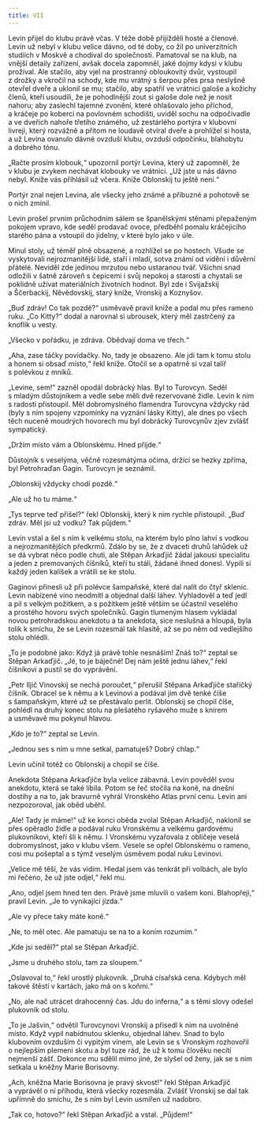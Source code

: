 ```yaml
---
title: VII
---
```


Levin přijel do klubu právě včas. V téže době přijížděli hosté a členové. Levin už nebyl v klubu velice dávno, od té doby, co žil po univerzitních studiích v Moskvě a chodíval do společnosti. Pamatoval se na klub, na vnější detaily zařízení, avšak docela zapomněl, jaké dojmy kdysi v klubu prožíval. Ale stačilo, aby vjel na prostranný obloukovitý dvůr, vystoupil z drožky a vkročil na schody, kde mu vrátný s šerpou přes prsa neslyšně otevřel dveře a uklonil se mu; stačilo, aby spatřil ve vrátnici galoše a kožichy členů, kteří usoudili, že je pohodlnější zout si galoše dole než je nosit nahoru; aby zaslechl tajemné zvonění, které ohlašovalo jeho příchod, a kráčeje po koberci na povlovném schodišti, uviděl sochu na odpočivadle a ve dveřích nahoře třetího známého, už zestárlého portýra v klubovní livreji, který rozvážně a přitom ne loudavě otvíral dveře a prohlížel si hosta, a už Levina ovanulo dávné ovzduší klubu, ovzduší odpočinku, blahobytu a dobrého tónu.

„Račte prosím klobouk,“ upozornil portýr Levina, který už zapomněl, že v klubu je zvykem nechávat klobouky ve vrátnici. „Už jste u nás dávno nebyl. Kníže vás přihlásil už včera. Kníže Oblonskij tu ještě není.“

Portýr znal nejen Levina, ale všecky jeho známé a příbuzné a pohotově se o nich zmínil.

Levin prošel prvním průchodním sálem se španělskými stěnami přepaženým pokojem vpravo, kde seděl prodavač ovoce, předběhl pomalu kráčejícího starého pána a vstoupil do jídelny, v které bylo jako v úle.

Minul stoly, už téměř plně obsazené, a rozhlížel se po hostech. Všude se vyskytovali nejrozmanitější lidé, staří i mladí, sotva známí od vidění i důvěrní přátelé. Neviděl zde jedinou mrzutou nebo ustaranou tvář. Všichni snad odložili v šatně zároveň s čepicemi i svůj nepokoj a starosti a chystali se poklidně užívat materiálních životních hodnot. Byl zde i Svijažskij a Ščerbackij, Něvědovskij, starý kníže, Vronskij a Koznyšov.

„Buď zdráv! Co tak pozdě?“ usměvavě pravil kníže a podal mu přes rameno ruku. „Co Kitty?“ dodal a narovnal si ubrousek, který měl zastrčený za knoflík u vesty.

„Všecko v pořádku, je zdráva. Obědvají doma ve třech.“

„Aha, zase táčky povídačky. No, tady je obsazeno. Ale jdi tam k tomu stolu a honem si obsaď místo,“ řekl kníže. Otočil se a opatrně si vzal talíř s polévkou z mníků.

„Levine, sem!“ zazněl opodál dobrácký hlas. Byl to Turovcyn. Seděl s mladým důstojníkem a vedle sebe měli dvě rezervované židle. Levin k nim s radostí přistoupil. Měl dobromyslného flamendra Turovcyna vždycky rád (byly s ním spojeny vzpomínky na vyznání lásky Kitty), ale dnes po všech těch nuceně moudrých hovorech mu byl dobrácký Turovcynův zjev zvlášť sympatický.

„Držím místo vám a Oblonskému. Hned přijde.“

Důstojník s veselýma, věčně rozesmátýma očima, držící se hezky zpříma, byl Petrohraďan Gagin. Turovcyn je seznámil.

„Oblonskij vždycky chodí pozdě.“

„Ale už ho tu máme.“

„Tys teprve teď přišel?“ řekl Oblonskij, který k nim rychle přistoupil. „Buď zdráv. Měl jsi už vodku? Tak půjdem.“

Levin vstal a šel s ním k velkému stolu, na kterém bylo plno lahví s vodkou a nejrozmanitějších předkrmů. Zdálo by se, že z dvaceti druhů lahůdek už se dá vybrat něco podle chuti, ale Stěpan Arka­ďjič žádal jakousi specialitu a jeden z premovaných číšníků, kteří tu stáli, žádané ihned donesl. Vypili si každý jeden kalíšek a vrátili se ke stolu.

Gaginovi přinesli už při polévce šampaňské, které dal nalít do čtyř sklenic. Levin nabízené víno neodmítl a objednal další láhev. Vyhladověl a teď jedl a pil s velkým požitkem, a s požitkem ještě větším se účastnil veselého a prostého hovoru svých společníků. Gagin tlumeným hlasem vykládal novou petrohradskou anekdotu a ta anekdota, sice neslušná a hloupá, byla tolik k smíchu, že se Levin rozesmál tak hlasitě, až se po něm od vedlejšího stolu ohlédli.

„To je podobné jako: Když já právě tohle nesnáším! Znáš to?“ zeptal se Stěpan Arkaďjič. „Jé, to je báječné! Dej nám ještě jednu láhev,“ řekl číšníkovi a pustil se do vyprávění.

„Petr Iljič Vinovskij se nechá poroučet,“ přerušil Stěpana Arka­ďjiče stařičký číšník. Obracel se k němu a k Levinovi a podával jim dvě tenké číše s šampaňským, které už se přestávalo perlit. Oblonskij se chopil číše, pohlédl na druhý konec stolu na plešatého ryšavého muže s knírem a usměvavě mu pokynul hlavou.

„Kdo je to?“ zeptal se Levin.

„Jednou ses s ním u mne setkal, pamatuješ? Dobrý chlap.“

Levin učinil totéž co Oblonskij a chopil se číše.

Anekdota Stěpana Arkaďjiče byla velice zábavná. Levin pověděl svou anekdotu, která se také líbila. Potom se řeč stočila na koně, na dnešní dostihy a na to, jak bravurně vyhrál Vronského Atlas první cenu. Levin ani nezpozoroval, jak oběd uběhl.

„Ale! Tady je máme!“ už ke konci oběda zvolal Stěpan Arkaďjič, naklonil se přes opěradlo židle a podával ruku Vronskému a velkému gardovému plukovníkovi, kteří šli k němu. I Vronskému vyzařovala z obličeje veselá dobromyslnost, jako v klubu všem. Vesele se opřel Oblonskému o rameno, cosi mu pošeptal a s týmž veselým úsměvem podal ruku Levinovi.

„Velice mě těší, že vás vidím. Hledal jsem vás tenkrát při volbách, ale bylo mi řečeno, že už jste odjel,“ řekl mu.

„Ano, odjel jsem hned ten den. Právě jsme mluvili o vašem koni. Blahopřeji,“ pravil Levin. „Je to vynikající jízda.“

„Ale vy přece taky máte koně.“

„Ne, to měl otec. Ale pamatuju se na to a koním rozumím.“

„Kde jsi seděl?“ ptal se Stěpan Arkaďjič.

„Jsme u druhého stolu, tam za sloupem.“

„Oslavoval to,“ řekl urostlý plukovník. „Druhá císařská cena. Kdybych měl takové štěstí v kartách, jako má on s koňmi.“

„No, ale nač utrácet drahocenný čas. Jdu do inferna,“ a s těmi slovy odešel plukovník od stolu.

„To je Jašvin,“ odvětil Turovcynovi Vronskij a přisedl k nim na uvolněné místo. Když vypil nabídnutou sklenku, objednal láhev. Snad to bylo klubovním ovzduším či vypitým vínem, ale Levin se s Vronským rozhovořil o nejlepším plemeni skotu a byl tuze rád, že už k tomu člověku necítí nejmenší zášť. Dokonce mu sdělil mimo jiné, že slyšel od ženy, jak se s ním setkala u kněžny Marie Borisovny.

„Ach, kněžna Marie Borisovna je pravý skvost!“ řekl Stěpan Arkaďjič a vyprávěl o ní příhodu, která všecky rozesmála. Zvlášť Vronskij se dal tak upřímně do smíchu, že s ním byl Levin usmířen už nadobro.

„Tak co, hotovo?“ řekl Stěpan Arkaďjič a vstal. „Půjdem!“
